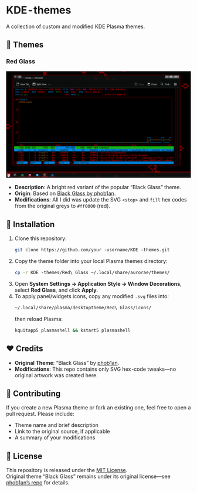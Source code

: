 # KDE - themes

A collection of custom and modified KDE Plasma themes.

## 📂 Themes

### Red Glass

![Red Glass Preview](assets/redglass.png)


- **Description**: A bright red variant of the popular “Black Glass” theme.  
- **Origin**: Based on [Black Glass by phob1an](https://www.opencode.net/phob1an/blackglass).  
- **Modifications**: All I did was update the SVG `<stop>` and `fill` hex codes from the original greys to `#ff0000` (red).

## 🚀 Installation

1. Clone this repository:
   ```bash
   git clone https://github.com/your -username/KDE -themes.git
   ```
2. Copy the theme folder into your local Plasma themes directory:
   ```bash
   cp -r KDE -themes/Red\ Glass ~/.local/share/aurorae/themes/
   ```
3. Open **System Settings → Application Style → Window Decorations**, select **Red Glass**, and click **Apply**.
4. To apply panel/widgets icons, copy any modified `.svg` files into:
   ```bash
   ~/.local/share/plasma/desktoptheme/Red\ Glass/icons/
   ```
   then reload Plasma:
   ```bash
   kquitapp5 plasmashell && kstart5 plasmashell
   ```

## ❤️ Credits

- **Original Theme**: “Black Glass” by [phob1an](https://www.opencode.net/phob1an/blackglass).  
- **Modifications**: This repo contains only SVG hex -code tweaks—no original artwork was created here.

## 🤝 Contributing

If you create a new Plasma theme or fork an existing one, feel free to open a pull request. Please include:

- Theme name and brief description  
- Link to the original source, if applicable  
- A summary of your modifications  

## 📄 License

This repository is released under the [MIT License](LICENSE).  
Original theme “Black Glass” remains under its original license—see [phob1an’s repo](https://www.opencode.net/phob1an/blackglass) for details.

